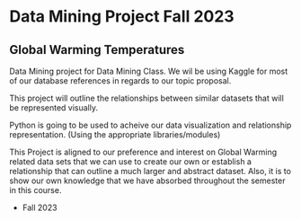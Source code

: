 # Data Mining Project Fall 2023
## Global Warming Temperatures

Data Mining project for Data Mining Class. We wil be using Kaggle
for most of our database references in regards to our topic proposal.

This project will outline the relationships between similar datasets that
will be represented visually. 

Python is going to be used to acheive our data visualization and 
relationship representation. (Using the appropriate libraries/modules)

This Project is aligned to our preference and interest on Global Warming 
related data sets that we can use to create our own or establish a relationship
that can outline a much larger and abstract dataset. Also, it is to show our
own knowledge that we have absorbed throughout the semester in this course.

- Fall 2023
